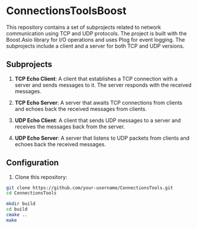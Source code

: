 # ConnectionsToolsBoost

This repository contains a set of subprojects related to network communication using TCP and UDP protocols. The project is built with the Boost.Asio library for I/O operations and uses Plog for event logging. The subprojects include a client and a server for both TCP and UDP versions.

## Subprojects

1. **TCP Echo Client**: A client that establishes a TCP connection with a server and sends messages to it. The server responds with the received messages.

2. **TCP Echo Server**: A server that awaits TCP connections from clients and echoes back the received messages from clients.

3. **UDP Echo Client**: A client that sends UDP messages to a server and receives the messages back from the server.

4. **UDP Echo Server**: A server that listens to UDP packets from clients and echoes back the received messages.

## Configuration

1. Clone this repository:

```bash
git clone https://github.com/your-username/ConnectionsTools.git
cd ConnectionsTools

mkdir build
cd build
cmake ..
make